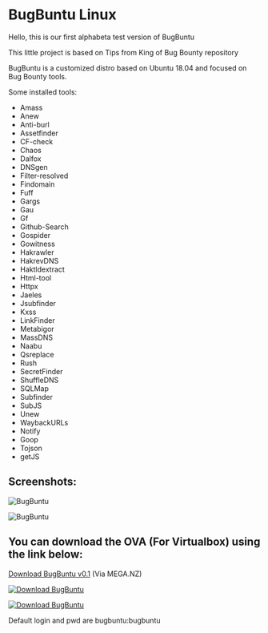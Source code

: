 # BugBuntu Linux

Hello, this is our first alphabeta test version of BugBuntu

This little project is based on Tips from King of Bug Bounty repository

BugBuntu is a customized distro based on Ubuntu 18.04 and focused on Bug Bounty tools.

Some installed tools:

  - Amass
  - Anew
  - Anti-burl
  - Assetfinder
  - CF-check
  - Chaos
  - Dalfox
  - DNSgen
  - Filter-resolved
  - Findomain
  - Fuff
  - Gargs
  - Gau
  - Gf
  - Github-Search
  - Gospider
  - Gowitness
  - Hakrawler
  - HakrevDNS
  - Haktldextract
  - Html-tool
  - Httpx
  - Jaeles
  - Jsubfinder
  - Kxss
  - LinkFinder
  - Metabigor
  - MassDNS
  - Naabu
  - Qsreplace
  - Rush
  - SecretFinder
  - ShuffleDNS
  - SQLMap
  - Subfinder
  - SubJS
  - Unew
  - WaybackURLs
  - Notify
  - Goop
  - Tojson
  - getJS

## Screenshots:

![BugBuntu](https://imgur.com/IvTEAiX.jpg)

![BugBuntu](https://imgur.com/6cL505V.jpg)

## You can download the OVA (For Virtualbox) using the link below:

[Download BugBuntu v0.1](https://tinyurl.com/BugBuntu01) (Via MEGA.NZ)

[![Download BugBuntu](https://a.fsdn.com/con/app/sf-download-button)](https://sourceforge.net/projects/bugbuntu/files/latest/download)

[![Download BugBuntu](https://img.shields.io/sourceforge/dm/bugbuntu.svg)](https://sourceforge.net/projects/bugbuntu/files/latest/download)

Default login and pwd are bugbuntu:bugbuntu   
